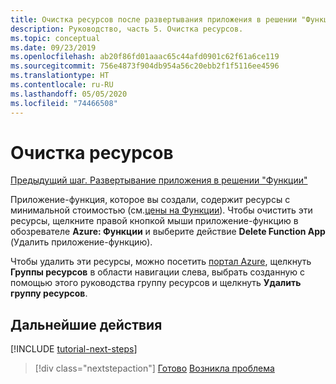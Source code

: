 ```yaml
---
title: Очистка ресурсов после развертывания приложения в решении "Функции Azure" в Azure
description: Руководство, часть 5. Очистка ресурсов.
ms.topic: conceptual
ms.date: 09/23/2019
ms.openlocfilehash: ab20f86fd01aaac65c44afd0901c62f61a6ce119
ms.sourcegitcommit: 756e4873f904db954a56c20ebb2f1f5116ee4596
ms.translationtype: HT
ms.contentlocale: ru-RU
ms.lasthandoff: 05/05/2020
ms.locfileid: "74466508"
---
```

# <a name="clean-up-resources"></a>Очистка ресурсов

[Предыдущий шаг. Развертывание приложения в решении "Функции"](tutorial-vscode-serverless-node-04.md)

Приложение-функция, которое вы создали, содержит ресурсы с минимальной стоимостью (см.[цены на Функции](https://azure.microsoft.com/pricing/details/functions/)). Чтобы очистить эти ресурсы, щелкните правой кнопкой мыши приложение-функцию в обозревателе **Azure: Функции** и выберите действие **Delete Function App** (Удалить приложение-функцию).

Чтобы удалить эти ресурсы, можно посетить [портал Azure](https://portal.azure.com), щелкнуть **Группы ресурсов** в области навигации слева, выбрать созданную с помощью этого руководства группу ресурсов и щелкнуть **Удалить группу ресурсов**.

## <a name="next-steps"></a>Дальнейшие действия

[!INCLUDE [tutorial-next-steps](includes/tutorial-next-steps.md)]

> [!div class="nextstepaction"]
> [Готово](node-howto-write-serverless-code.md) [Возникла проблема](https://www.research.net/r/PWZWZ52?tutorial=node-deployment-azurefunctions&step=clean-up-resources)
